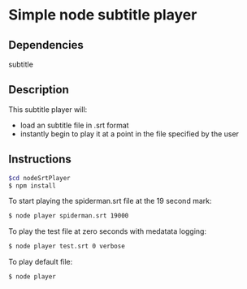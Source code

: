 # Simple node subtitle player

## Dependencies
subtitle

## Description
This subtitle player will:
* load an subtitle file in .srt format
* instantly begin to play it at a point in the file specified by the user

## Instructions
```bash
$cd nodeSrtPlayer
$ npm install
```

To start playing the spiderman.srt file at the 19 second mark:
```bash
$ node player spiderman.srt 19000
```

To play the test file at zero seconds with medatata logging: 
```bash
$ node player test.srt 0 verbose
```

To play default file:
```bash
$ node player
```





